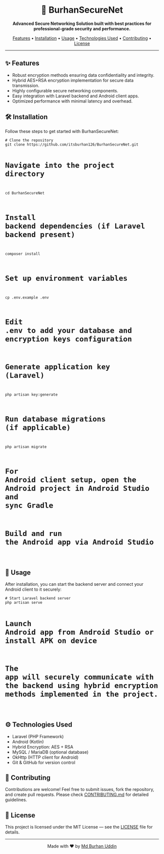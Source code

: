 <h1 align="center">🚀 BurhanSecureNet</h1>

<p align="center">
  <strong>Advanced Secure Networking Solution built with best practices for professional-grade security and performance.</strong>
</p>

<p align="center">
  <a href="#features">Features</a> •
  <a href="#installation">Installation</a> •
  <a href="#usage">Usage</a> •
  <a href="#technologies-used">Technologies Used</a> •
  <a href="#contributing">Contributing</a> •
  <a href="#license">License</a>
</p>

<hr />

<h2 id="features">✨ Features</h2>
<ul>
  <li>Robust encryption methods ensuring data confidentiality and integrity.</li>
  <li>Hybrid AES+RSA encryption implementation for secure data transmission.</li>
  <li>Highly configurable secure networking components.</li>
  <li>Easy integration with Laravel backend and Android client apps.</li>
  <li>Optimized performance with minimal latency and overhead.</li>
</ul>

<h2 id="installation">🛠️ Installation</h2>
<p>Follow these steps to get started with BurhanSecureNet:</p>
<pre><code># Clone the repository
git clone https://github.com/itsburhan126/BurhanSecureNet.git

# Navigate into the project directory
cd BurhanSecureNet

# Install backend dependencies (if Laravel backend present)
composer install

# Set up environment variables
cp .env.example .env
# Edit .env to add your database and encryption keys configuration

# Generate application key (Laravel)
php artisan key:generate

# Run database migrations (if applicable)
php artisan migrate

# For Android client setup, open the Android project in Android Studio and sync Gradle

# Build and run the Android app via Android Studio
</code></pre>

<h2 id="usage">🎯 Usage</h2>
<p>After installation, you can start the backend server and connect your Android client to it securely:</p>
<pre><code># Start Laravel backend server
php artisan serve

# Launch Android app from Android Studio or install APK on device

# The app will securely communicate with the backend using hybrid encryption methods implemented in the project.
</code></pre>

<h2 id="technologies-used">⚙️ Technologies Used</h2>
<ul>
  <li>Laravel (PHP Framework)</li>
  <li>Android (Kotlin)</li>
  <li>Hybrid Encryption: AES + RSA</li>
  <li>MySQL / MariaDB (optional database)</li>
  <li>OkHttp (HTTP client for Android)</li>
  <li>Git & GitHub for version control</li>
</ul>

<h2 id="contributing">🤝 Contributing</h2>
<p>Contributions are welcome! Feel free to submit issues, fork the repository, and create pull requests. Please check <a href="CONTRIBUTING.md">CONTRIBUTING.md</a> for detailed guidelines.</p>

<h2 id="license">📄 License</h2>
<p>This project is licensed under the MIT License — see the <a href="LICENSE">LICENSE</a> file for details.</p>

<hr />

<p align="center">
  Made with ❤️ by <a href="https://github.com/itsburhan126">Md Burhan Uddin</a>
</p>

